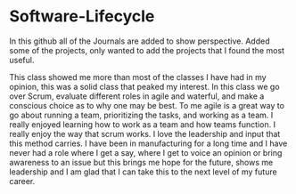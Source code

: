 # Software-Lifecycle
In this github all of the Journals are added to show perspective.
Added some of the projects, only wanted to add the projects that I found the most useful. 

This class showed me more than most of the classes I have had in my opinion, this was a solid class that peaked my interest.
In this class we go over Scrum, evaluate different roles in agile and waterful, and make a conscious choice as to why one may be best. To me agile is a great way to go about running a team, prioritizing the tasks, and working as a team. I really enjoyed learning how to work as a team and how teams function. I really enjoy the way that scrum works. I love the leadership and input that this method carries. I have been in manufacturing for a long time and I have never had a role where I get a say, where I get to voice an opinion or bring awareness to an issue but this brings me hope for the future, shows me leadership and I am glad that I can take this to the next level of my future career. 
